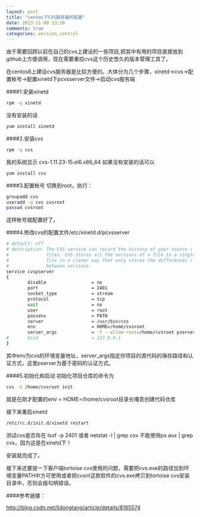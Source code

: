 ```yaml
---
layout: post
title: "centos下CVS服务器的配置"
date: 2013-11-08 13:20
comments: true
categories: version_control 
---
```


由于需要回顾以前在自己的cvs上建设的一些项目,把其中有用的项目直接放到github上方便调用，现在需要重拾cvs这个历史悠久的版本管理工具了。

<!-- more -->

在centos6上建设cvs服务器是比较方便的。大体分为几个步骤，xinetd->cvs->配置帐号->配置xinetd下pcvsserver文件->启动cvs服务端

####1.安装xinetd

```bash
rpm -q xinetd 
```

没有安装的话

```bash 
yum install xinetd
```

####2.安装cvs

```bash
rpm -q cvs
```

我的系统显示
cvs-1.11.23-15.el6.x86_64
如果没有安装的话可以

```bash
yum install cvs
```

####3.配置帐号
切换到root，执行：

```bash
groupadd cvs
useradd -g cvs cvsroot
passwd cvsroot
```

这样帐号就配置好了。

####4.修改cvs的配置文件/etc/xinetd.d/pcvsserver

```bash
# default: off
# description: The CVS service can record the history of your source \
#              files. CVS stores all the versions of a file in a single \
#              file in a clever way that only stores the differences \
#              between versions.
service cvspserver
{
        disable                 = no
        port                    = 2401
        socket_type             = stream
        protocol                = tcp
        wait                    = no
        user                    = root
        passenv                 = PATH
        server                  = /usr/bin/cvs
        env                     = HOME=/home/cvsroot
        server_args             = -f --allow-root=/home/cvsroot pserver
#       bind                    = 127.0.0.1
}
```
其中env为cvs的环境变量地址，server_args指定你项目的源代码的保存路径和认证方式，这里pserver为基于密码的认证方式。


####5.初始化和启动
初始化项目仓库的命令为

```bash
cvs -d /home/cvsroot init
```

就是在刚才配置的env = HOME=/home/cvsroot目录长噢乖创建代码仓库

接下来重启xinetd

```bash
/etc/rc.d/init.d/xinetd restart
```

测试cvs是否存在
lsof -p 2401
或者
netstat -l | grep csv
不能使用ps aux | grep cvs，因为这是在xinetd下！

安装就完成了。

接下来还要提一下客户端tortoise cvs使用的问题，需要把cvs.exe的路径加到环境变量PATH中方可使用或者把cvsnt这款软件的cvs.exe拷贝到tortoise cvs安装目录中，否则会报句柄错误。


####参考链接：

http://blog.csdn.net/lidongtang/article/details/8165574

